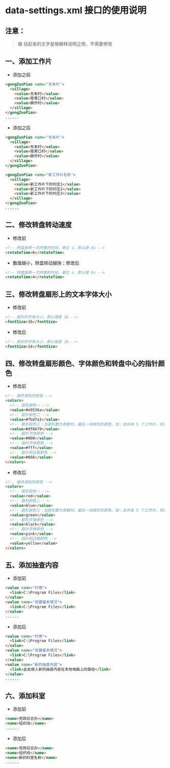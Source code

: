 ﻿# data-settings.xml 接口的使用说明

## 注意：

>被 <!-- --> 括起来的文字是做解释说明之用，不需要修改

## 一、添加工作片
- 添加之前

```html
<gongZuoPian name="东朱片">
  <village>
    <value>东朱村</value>
    <value>南青口村</value>
    <value>薛乔村</value>
  </village>
</gongZuoPian>
......
```

- 添加之后

```html
<gongZuoPian name="东朱片">
  <village>
    <value>东朱村</value>
    <value>南青口村</value>
    <value>薛乔村</value>
  </village>
</gongZuoPian>

<gongZuoPian name="新工作片名称">
  <village>
    <value>新工作片下的村庄1</value>
    <value>新工作片下的村庄2</value>
    <value>新工作片下的村庄3</value>
  </village>
</gongZuoPian>
......
```

## 二、修改转盘转动速度

- 修改前

```html
<!-- 转盘旋转一次所需的时间，单位 s，默认是 6s -->
<rotateTime>6</rotateTime>
```

- 数值越小，转盘转动越快；修改后

```html
<!-- 转盘旋转一次所需的时间，单位 s，默认是 6s -->
<rotateTime>4</rotateTime>
```

## 三、修改转盘扇形上的文本字体大小

- 修改前

```html
<!-- 扇形的字体大小，默认值是 16 -->
<fontSize>16</fontSize>
```

- 修改后

```html
<!-- 扇形的字体大小，默认值是 16 -->
<fontSize>14</fontSize>
```

## 四、修改转盘扇形颜色、字体颜色和转盘中心的指针颜色

- 修改前

```html
<!-- 插件用到的颜色 -->
<colors>
  <!-- 扇形颜色一 -->
  <value>#e9536a</value>
  <!-- 扇形颜色二 -->
  <value>#fbd7a1</value>
  <!-- 扇形颜色三：当扇形数为奇数时，最后一块扇形的颜色，如：总共有 5 个工作片，则第五个工作片在转盘上的扇形颜色就用 颜色三 填充，这样就能保证不会跟两边的扇形颜色重合 -->
  <value>#df6679</value>
  <!-- 扇形字体颜色 -->
  <value>#000</value>
  <!-- 指针字体颜色 -->
  <value>#fff</value>
  <!-- 指针和边框颜色 -->
  <value>#666</value>
</colors>
```

- 修改后

```html
<!-- 插件用到的颜色 -->
<colors>
  <!-- 扇形颜色一 -->
  <value>red</value>
  <!-- 扇形颜色二 -->
  <value>blue</value>
  <!-- 扇形颜色三：当扇形数为奇数时，最后一块扇形的颜色，如：总共有 5 个工作片，则第五个工作片在转盘上的扇形颜色就用 颜色三 填充，这样就能保证不会跟两边的扇形颜色重合 -->
  <value>green</value>
  <!-- 扇形字体颜色 -->
  <value>black</value>
  <!-- 指针字体颜色 -->
  <value>pink</value>
  <!-- 指针和边框颜色 -->
  <value>yellow</value>
</colors>
```

## 五、添加抽查内容

- 添加前

```html
<value name="村情">
  <link>C:\Program Files</link>
</value>
<value name="党建基本情况">
  <link>C:\Program Files</link>
</value>
......
```

- 添加后

```html
<value name="村情">
  <link>C:\Program Files</link>
</value>
<value name="党建基本情况">
  <link>C:\Program Files</link>
</value>
<value name="新的抽查内容">
  <link>此处填入新的抽查内容在本地电脑上的路径</link>
</value>
......
```

## 六、添加科室

- 添加前

```html
<name>党政综合办</name>
<name>组织线</name>
......
```

- 添加后

```html
<name>党政综合办</name>
<name>组织线</name>
<name>新的科室名称</name>
......
```